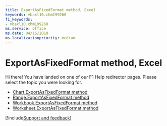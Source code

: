 ```yaml
---
title: ExportAsFixedFormat method, Excel
keywords: vbaxl10.chm199260
f1_keywords:
- vbaxl10.chm199260
ms.service: office
ms.date: 04/16/2019
ms.localizationpriority: medium
---
```


# ExportAsFixedFormat method, Excel

Hi there! You have landed on one of our F1 Help redirector pages. Please select the topic you were looking for.

- [Chart.ExportAsFixedFormat method](../api/Excel.Chart.ExportAsFixedFormat.md)
- [Range.ExportAsFixedFormat method](../api/Excel.Range.ExportAsFixedFormat.md)
- [Workbook.ExportAsFixedFormat method](../api/Excel.Workbook.ExportAsFixedFormat.md)
- [Worksheet.ExportAsFixedFormat method](../api/Excel.Worksheet.ExportAsFixedFormat.md)


[!include[Support and feedback](~/includes/feedback-boilerplate.md)]

